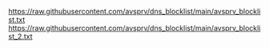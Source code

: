 https://raw.githubusercontent.com/avsprv/dns_blocklist/main/avsprv_blocklist.txt
https://raw.githubusercontent.com/avsprv/dns_blocklist/main/avsprv_blocklist_2.txt
